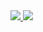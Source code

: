<div>
  <a href="https://github.com/Espadasin">
    <img src="https://github-readme-stats.vercel.app/api?username=espadasin&show_icons=true&theme=dark#gh-dark-mode-only)](https://github.com/anuraghazra/github-readme-stats#gh-dark-mode-only">
    <img src="(https://github-readme-stats.vercel.app/api/top-langs/?username=espadasin&layout=donut)](https://github.com/anuraghazra/github-readme-stats)">
  </a>
</div>
